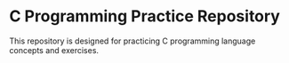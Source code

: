 # C Programming Practice Repository

This repository is designed for practicing C programming language concepts and exercises.
